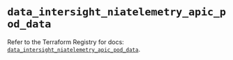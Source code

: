 # `data_intersight_niatelemetry_apic_pod_data`

Refer to the Terraform Registry for docs: [`data_intersight_niatelemetry_apic_pod_data`](https://registry.terraform.io/providers/ciscodevnet/intersight/1.0.71/docs/data-sources/niatelemetry_apic_pod_data).
